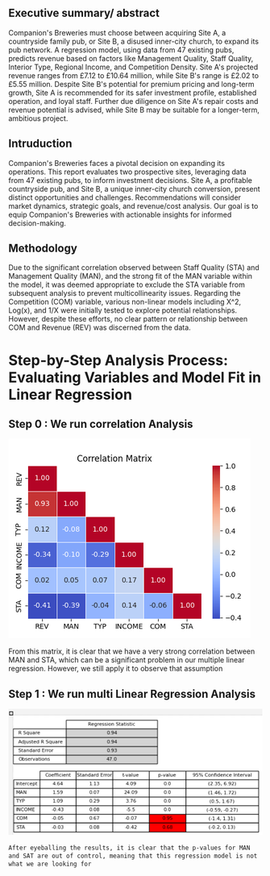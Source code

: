## Executive summary/ abstract 
Companion's Breweries must choose between acquiring Site A, a countryside family pub, or Site B, a disused inner-city church, to expand its pub network. A regression model, using data from 47 existing pubs, predicts revenue based on factors like Management Quality, Staff Quality, Interior Type, Regional Income, and Competition Density. Site A's projected revenue ranges from £7.12 to £10.64 million, while Site B's range is £2.02 to £5.55 million. Despite Site B's potential for premium pricing and long-term growth, Site A is recommended for its safer investment profile, established operation, and loyal staff. Further due diligence on Site A's repair costs and revenue potential is advised, while Site B may be suitable for a longer-term, ambitious project.
## Intruduction 
Companion's Breweries faces a pivotal decision on expanding its operations. This report evaluates two prospective sites, leveraging data from 47 existing pubs, to inform investment decisions. Site A, a profitable countryside pub, and Site B, a unique inner-city church conversion, present distinct opportunities and challenges. Recommendations will consider market dynamics, strategic goals, and revenue/cost analysis. Our goal is to equip Companion's Breweries with actionable insights for informed decision-making.
## Methodology
Due to the significant correlation observed between Staff Quality (STA) and Management Quality (MAN), and the strong fit of the MAN variable within the model, it was deemed appropriate to exclude the STA variable from subsequent analysis to prevent multicollinearity issues. Regarding the Competition (COM) variable, various non-linear models including X^2, Log(x), and 1/X were initially tested to explore potential relationships. However, despite these efforts, no clear pattern or relationship between COM and Revenue (REV) was discerned from the data.

# Step-by-Step Analysis Process: Evaluating Variables and Model Fit in Linear Regression
## Step 0 : We run correlation Analysis
   ![alt text](resources/correlation_matrix.png)
   
   From this matrix, it is clear that we have a very strong correlation between MAN and STA, which can be a significant problem in our multiple linear regression. However, we still apply it to observe that assumption
## Step 1 : We run multi Linear Regression Analysis
   ![alt text](resources/linear_regression_step1.png)
    
    After eyeballing the results, it is clear that the p-values for MAN and SAT are out of control, meaning that this regression model is not what we are looking for